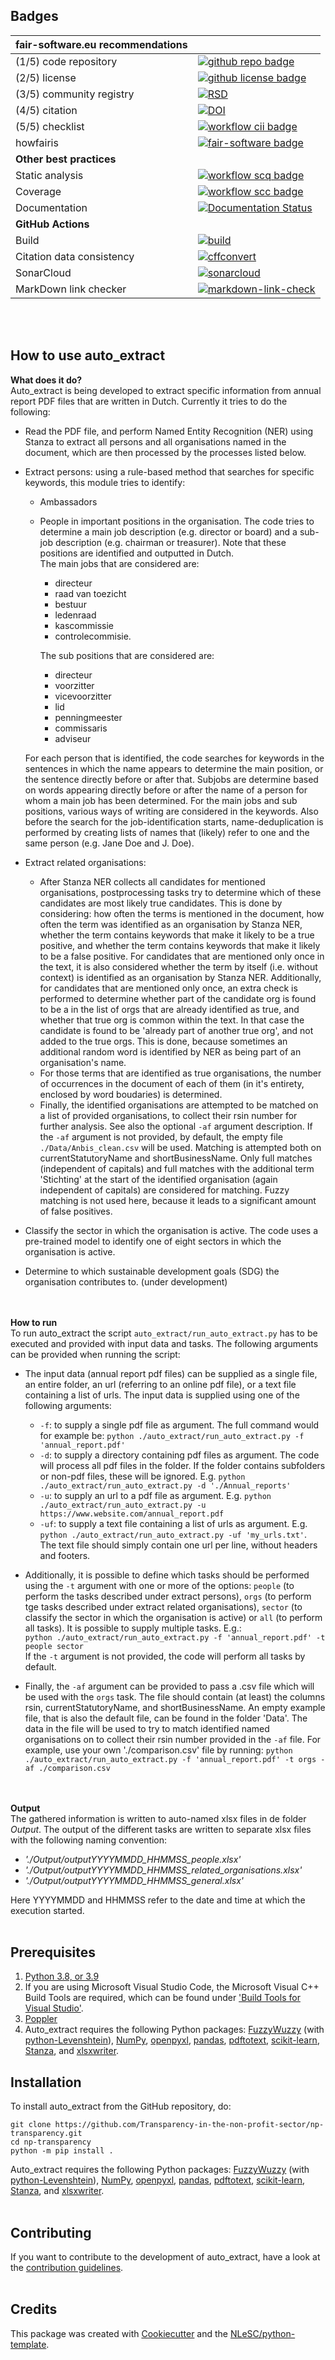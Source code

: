 ## Badges

<!---(Customize these badges with your own links, and check https://shields.io/ or https://badgen.net/ to see which other badges are available.)---->

| fair-software.eu recommendations | |
| :-- | :--  |
| (1/5) code repository              | [![github repo badge](https://img.shields.io/badge/github-repo-000.svg?logo=github&labelColor=gray&color=blue)](https://github.com/Transparency-in-the-non-profit-sector/np-transparency) |
| (2/5) license                      | [![github license badge](https://img.shields.io/github/license/Transparency-in-the-non-profit-sector/np-transparency)](https://github.com/Transparency-in-the-non-profit-sector/np-transparency) |
| (3/5) community registry           | [![RSD](https://img.shields.io/badge/rsd-auto_extract-00a3e3.svg)](https://research-software-directory.org/projects/transparency-in-non-profit) |
| (4/5) citation                     | [![DOI](https://zenodo.org/badge/DOI/<replace-with-created-DOI>.svg)](https://doi.org/<replace-with-created-DOI>) |
| (5/5) checklist                    | [![workflow cii badge](https://bestpractices.coreinfrastructure.org/projects/<replace-with-created-project-identifier>/badge)](https://bestpractices.coreinfrastructure.org/projects/<replace-with-created-project-identifier>) |
| howfairis                          | [![fair-software badge](https://img.shields.io/badge/fair--software.eu-%E2%97%8F%20%20%E2%97%8F%20%20%E2%97%8F%20%20%E2%97%8F%20%20%E2%97%8B-yellow)](https://fair-software.eu) |
| **Other best practices**           | &nbsp; |
| Static analysis                    | [![workflow scq badge](https://sonarcloud.io/api/project_badges/measure?project=Transparency-in-the-non-profit-sector_np-transparency&metric=alert_status)](https://sonarcloud.io/dashboard?id=Transparency-in-the-non-profit-sector_np-transparency) |
| Coverage                           | [![workflow scc badge](https://sonarcloud.io/api/project_badges/measure?project=Transparency-in-the-non-profit-sector_np-transparency&metric=coverage)](https://sonarcloud.io/dashboard?id=Transparency-in-the-non-profit-sector_np-transparency) |
| Documentation                      | [![Documentation Status](https://github.com/Transparency-in-the-non-profit-sector/np-transparency)](https://github.com/Transparency-in-the-non-profit-sector/np-transparency) |
| **GitHub Actions**                 | &nbsp; |
| Build                              | [![build](https://github.com/Transparency-in-the-non-profit-sector/np-transparency/actions/workflows/build.yml/badge.svg)](https://github.com/Transparency-in-the-non-profit-sector/np-transparency/actions/workflows/build.yml) |
| Citation data consistency               | [![cffconvert](https://github.com/Transparency-in-the-non-profit-sector/np-transparency/actions/workflows/cffconvert.yml/badge.svg)](https://github.com/Transparency-in-the-non-profit-sector/np-transparency/actions/workflows/cffconvert.yml) |
| SonarCloud                         | [![sonarcloud](https://github.com/Transparency-in-the-non-profit-sector/np-transparency/actions/workflows/sonarcloud.yml/badge.svg)](https://github.com/Transparency-in-the-non-profit-sector/np-transparency/actions/workflows/sonarcloud.yml) |
| MarkDown link checker              | [![markdown-link-check](https://github.com/Transparency-in-the-non-profit-sector/np-transparency/actions/workflows/markdown-link-check.yml/badge.svg)](https://github.com/Transparency-in-the-non-profit-sector/np-transparency/actions/workflows/markdown-link-check.yml) |
<br/><br/>

## How to use auto_extract
<b>What does it do?</b>  
Auto_extract is being developed to extract specific information from annual report PDF files that are written in Dutch. Currently it tries to do the following:

- Read the PDF file, and perform Named Entity Recognition (NER) using Stanza to extract all persons and all organisations named in the document, which are then processed by the processes listed below.
- Extract persons: using a rule-based method that searches for specific keywords, this module tries to identify:
    - Ambassadors
    - People in important positions in the organisation. The code tries to determine a main job description (e.g. director or board) and a sub-job description (e.g. chairman or treasurer). Note that these positions are identified and outputted in Dutch.  
    The main jobs that are considered are: 
        - directeur
        - raad van toezicht
        - bestuur
        - ledenraad
        - kascommissie
        - controlecommisie.  

        The sub positions that are considered are:
        - directeur
        - voorzitter
        - vicevoorzitter
        - lid
        - penningmeester
        - commissaris
        - adviseur
    
    For each person that is identified, the code searches for keywords in the sentences in which the name appears to determine the main position, or the sentence directly before or after that. Subjobs are determine based on words appearing directly before or after the name of a person for whom a main job has been determined. For the main jobs and sub positions, various ways of writing are considered in the keywords. Also before the search for the job-identification starts, name-deduplication is performed by creating lists of names that (likely) refer to one and the same person (e.g. Jane Doe and J. Doe).

- Extract related organisations:
    - After Stanza NER collects all candidates for mentioned organisations, postprocessing tasks try to determine which of these candidates are most likely true candidates. This is done by considering: how often the terms is mentioned in the document, how often the term was identified as an organisation by Stanza NER, whether the term contains keywords that make it likely to be a true positive, and whether the term contains keywords that make it likely to be a false positive. For candidates that are mentioned only once in the text, it is also considered whether the term by itself (i.e. without context) is identified as an organisation by Stanza NER. Additionally, for candidates that are mentioned only once, an extra check is performed to determine whether part of the candidate org is found to be a in the list of orgs that are already identified as true, and whether that true org is common within the text. In that case the candidate is found to be 'already part of another true org', and not added to the true orgs. This is done, because sometimes an additional random word is identified by NER as being part of an organisation's name. 
    - For those terms that are identified as true organisations, the number of occurrences in the document of each of them (in it's entirety, enclosed by word boudaries) is determined.
    - Finally, the identified organisations are attempted to be matched on a list of provided organisations, to collect their rsin number for further analysis. See also the optional `-af` argument description. If the `-af` argument is not provided, by default, the empty file `./Data/Anbis_clean.csv` will be used. Matching is attempted both on currentStatutoryName and shortBusinessName. Only full matches (independent of capitals) and full matches with the additional term 'Stichting' at the start of the identified organisation (again independent of capitals) are considered for matching. Fuzzy matching is not used here, because it leads to a significant amount of false positives.


- Classify the sector in which the organisation is active. The code uses a pre-trained model to identify one of eight sectors in which the organisation is active. 

- Determine to which sustainable development goals (SDG) the organisation contributes to. (under development)

<br/><br/>
<b>How to run</b>  
To run auto_extract the script `auto_extract/run_auto_extract.py` has to be executed and provided with input data and tasks. The following arguments can be provided when running the script:

- The input data (annual report pdf files) can be supplied as a single file, an entire folder, an url (referring to an online pdf file), or a text file containing a list of urls. The input data is supplied using one of the following arguments:

    - `-f`: to supply a single pdf file as argument. The full command would for example be: `python ./auto_extract/run_auto_extract.py -f 'annual_report.pdf'`
    - `-d`: to supply a directory containing pdf files as argument. The code will process all pdf files in the folder. If the folder contains subfolders or non-pdf files, these will be ignored. E.g. `python ./auto_extract/run_auto_extract.py -d './Annual_reports'`
    - `-u`: to supply an url to a pdf file as argument. E.g. `python ./auto_extract/run_auto_extract.py -u https://www.website.com/annual_report.pdf`
    - `-uf`: to supply a text file containing a list of urls as argument. E.g. `python ./auto_extract/run_auto_extract.py -uf 'my_urls.txt'`.  
The text file should simply contain one url per line, without headers and footers. 

- Additionally, it is possible to define which tasks should be performed using the `-t` argument with one or more of the options: `people` (to perform the tasks described under extract persons), `orgs` (to perform tge tasks described under extract related organisations), `sector` (to classify the sector in which the organisation is active) or `all` (to perform all tasks). It is possible to supply multiple tasks. E.g.:  
`python ./auto_extract/run_auto_extract.py -f 'annual_report.pdf' -t people sector`  
If the `-t` argument is not provided, the code will perform all tasks by default.

- Finally, the `-af` argument can be provided to pass a .csv file which will be used with the `orgs` task. The file should contain (at least) the columns rsin, currentStatutoryName, and shortBusinessName. An empty example file, that is also the default file, can be found in the folder 'Data'. The data in the file will be used to try to match identified named organisations on to collect their rsin number provided in the `-af` file. For example, use your own './comparison.csv' file by running:
`python ./auto_extract/run_auto_extract.py -f 'annual_report.pdf' -t orgs -af ./comparison.csv` 

<br/><br/>
<b>Output</b>  
The gathered information is written to auto-named xlsx files in de folder <i>Output</i>. The output of the different tasks are written to separate xlsx files with the following naming convention:

- <i>'./Output/outputYYYYMMDD_HHMMSS_people.xlsx' 
- './Output/outputYYYYMMDD_HHMMSS_related_organisations.xlsx'
- './Output/outputYYYYMMDD_HHMMSS_general.xlsx'</i>

Here YYYYMMDD and HHMMSS refer to the date and time at which the execution started.
<br/><br/>

## Prerequisites
1. [Python 3.8, or 3.9](https://www.python.org/downloads/)
2. If you are using Microsoft Visual Studio Code, the Microsoft Visual C++ Build Tools are required, which can be found under ['Build Tools for Visual Studio'](https://visualstudio.microsoft.com/downloads/). 
3. [Poppler](https://anaconda.org/conda-forge/poppler)
4. Auto_extract requires the following Python packages: [FuzzyWuzzy](https://github.com/seatgeek/fuzzywuzzy) (with [python-Levenshtein](https://github.com/ztane/python-Levenshtein)), [NumPy](https://numpy.org), [openpyxl](https://openpyxl.readthedocs.io/en/stable/), [pandas](https://pandas.pydata.org), [pdftotext](https://github.com/jalan/pdftotext), [scikit-learn](https://scikit-learn.org/stable/), [Stanza](https://github.com/stanfordnlp/stanza), and [xlsxwriter](https://github.com/jmcnamara/XlsxWriter).

## Installation

To install auto_extract from the GitHub repository, do:

```console
git clone https://github.com/Transparency-in-the-non-profit-sector/np-transparency.git
cd np-transparency
python -m pip install .
```

Auto_extract requires the following Python packages: [FuzzyWuzzy](https://github.com/seatgeek/fuzzywuzzy) (with [python-Levenshtein](https://github.com/ztane/python-Levenshtein)), [NumPy](https://numpy.org), [openpyxl](https://openpyxl.readthedocs.io/en/stable/), [pandas](https://pandas.pydata.org), [pdftotext](https://github.com/jalan/pdftotext), [scikit-learn](https://scikit-learn.org/stable/), [Stanza](https://github.com/stanfordnlp/stanza), and [xlsxwriter](https://github.com/jmcnamara/XlsxWriter).
<br/><br/>

## Contributing

If you want to contribute to the development of auto_extract,
have a look at the [contribution guidelines](CONTRIBUTING.md).
<br/><br/>

## Credits

This package was created with [Cookiecutter](https://github.com/audreyr/cookiecutter) and the [NLeSC/python-template](https://github.com/NLeSC/python-template).
